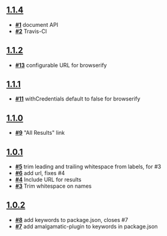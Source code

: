 
## [**1.1.4**](https://github.com/ucsf-ckm/amalgamatic-ucsflibdbs/issues?milestone=6&state=closed)
- [**#1**](https://github.com/ucsf-ckm/amalgamatic-ucsflibdbs/issues/1) document API
- [**#2**](https://github.com/ucsf-ckm/amalgamatic-ucsflibdbs/issues/2) Travis-CI

## [**1.1.2**](https://github.com/ucsf-ckm/amalgamatic-ucsflibdbs/issues?milestone=5&state=closed)
- [**#13**](https://github.com/ucsf-ckm/amalgamatic-ucsflibdbs/issues/13) configurable URL for browserify

## [**1.1.1**](https://github.com/ucsf-ckm/amalgamatic-ucsflibdbs/issues?milestone=4&state=closed)
- [**#11**](https://github.com/ucsf-ckm/amalgamatic-ucsflibdbs/issues/11) withCredentials default to false for browserify

## [**1.1.0**](https://github.com/ucsf-ckm/amalgamatic-ucsflibdbs/issues?milestone=3&state=closed)
- [**#9**](https://github.com/ucsf-ckm/amalgamatic-ucsflibdbs/issues/9) &quot;All Results&quot; link

## [**1.0.1**](https://github.com/ucsf-ckm/amalgamatic-ucsflibdbs/issues?milestone=1&state=closed)
- [**#5**](https://github.com/ucsf-ckm/amalgamatic-ucsflibdbs/issues/5) trim leading and trailing whitespace from labels, for #3
- [**#6**](https://github.com/ucsf-ckm/amalgamatic-ucsflibdbs/issues/6) add url, fixes #4
- [**#4**](https://github.com/ucsf-ckm/amalgamatic-ucsflibdbs/issues/4) Include URL for results
- [**#3**](https://github.com/ucsf-ckm/amalgamatic-ucsflibdbs/issues/3) Trim whitespace on names

## [**1.0.2**](https://github.com/ucsf-ckm/amalgamatic-ucsflibdbs/issues?milestone=2&state=closed)
- [**#8**](https://github.com/ucsf-ckm/amalgamatic-ucsflibdbs/issues/8) add keywords to package.json, closes #7
- [**#7**](https://github.com/ucsf-ckm/amalgamatic-ucsflibdbs/issues/7) add amalgamatic-plugin to keywords in package.json

